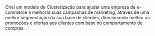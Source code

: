 Criei um modelo de Clusterização para ajudar uma empresa de e-commerce a melhorar suas campanhas de marketing, através de uma melhor segmentação da sua base de clientes, direcionando melhor as promoções e ofertas aos clientes com base no comportamento de compras.
